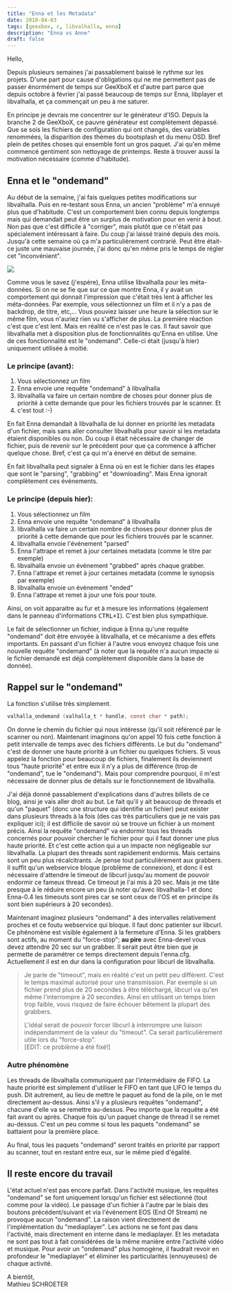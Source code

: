 ```yaml
---
title: "Enna et les Metadata"
date: 2010-04-03
tags: [geexbox, c, libvalhalla, enna]
description: "Enna vs Anne"
draft: false
---
```


Hello,

Depuis plusieurs semaines j'ai passablement baissé le rythme sur les projets.
D'une part pour cause d'obligations qui ne me permettent pas de passer
énormément de temps sur GeeXboX et d'autre part parce que depuis octobre à
février j'ai passé beaucoup de temps sur Enna, libplayer et libvalhalla, et ça
commençait un peu à me saturer.

En principe je devrais me concentrer sur le générateur d'ISO. Depuis la branche
2 de GeeXboX, ce pauvre générateur est complètement dépassé. Que se sois les
fichiers de configuration qui ont changés, des variables renommées, la
disparition des thèmes du bootsplash et du menu OSD. Bref plein de petites
choses qui ensemble font un gros paquet. J'ai qu'en même commencé gentiment son
nettoyage de printemps. Reste à trouver aussi la motivation nécessaire (comme
d'habitude).

## Enna et le "ondemand"

Au début de la semaine, j'ai fais quelques petites modifications sur
libvalhalla. Puis en re-testant sous Enna, un ancien "problème" m'a ennuyé plus
que d'habitude. C'est un comportement bien connu depuis longtemps mais qui
demandait peut être un surplus de motivation pour en venir à bout. Non pas que
c'est difficile à "corriger", mais plutôt que ce n'était pas spécialement
intéressant à faire. Du coup j'ai laissé trainé depuis des mois. Jusqu'à cette
semaine où ça m'a particulièrement contrarié. Peut être était-ce juste une
mauvaise journée, j'ai donc qu'en même pris le temps de régler cet
"inconvénient".

![](/img/enna.png)

Comme vous le savez (j'espère), Enna utilise libvalhalla pour les méta-données.
Si on ne se fie que sur ce que montre Enna, il y avait un comportement qui
donnait l'impression que c'était très lent à afficher les méta-données. Par
exemple, vous sélectionnez un film et il n'y a pas de backdrop, de titre, etc,…
Vous pouviez laisser une heure la sélection sur le même film, vous n'auriez rien
vu s'afficher de plus. La première réaction c'est que c'est lent. Mais en
réalité ce n'est pas le cas. Il faut savoir que libvalhalla met à disposition
plus de fonctionnalités qu'Enna en utilise. Une de ces fonctionnalité est le
"ondemand". Celle-ci était (jusqu'à hier) uniquement utilisée à moitié.

### Le principe (avant):

1.  Vous sélectionnez un film
2.  Enna envoie une requête "ondemand" à libvalhalla
3.  libvalhalla va faire un certain nombre de choses pour donner plus de
    priorité à cette demande que pour les fichiers trouvés par le scanner. Et
4.  c'est tout :-)

En fait Enna demandait à libvalhalla de lui donner en priorité les metadata d'un
fichier, mais sans aller consulter libvalhalla pour savoir si les metadata
étaient disponibles ou non. Du coup il était nécessaire de changer de fichier,
puis de revenir sur le précédent pour que ça commence à afficher quelque chose.
Bref, c'est ça qui m'a énervé en début de semaine.

En fait libvalhalla peut signaler à Enna où en est le fichier dans les étapes
que sont le "parsing", "grabbing" et "downloading". Mais Enna ignorait
complètement ces événements.

### Le principe (depuis hier):

1. Vous sélectionnez un film
2. Enna envoie une requête "ondemand" à libvalhalla
3. libvalhalla va faire un certain nombre de choses pour donner plus de priorité
   à cette demande que pour les fichiers trouvés par le scanner.
4. libvalhalla envoie l'événement "parsed"
5. Enna l'attrape et remet à jour certaines metadata (comme le titre par
   exemple)
6. libvalhalla envoie un événement "grabbed" après chaque grabber.
7. Enna l'attrape et remet à jour certaines metadata (comme le synopsis par
   exemple)
8. libvalhalla envoie un événement "ended"
9. Enna l'attrape et remet à jour une fois pour toute.

Ainsi, on voit apparaitre au fur et à mesure les informations (également dans le
panneau d'informations <kbd>CTRL+I</kbd>). C'est bien plus sympathique.

Le fait de sélectionner un fichier, indique à Enna qu'une requête "ondemand"
doit être envoyée à libvalhalla, et ce mécanisme a des effets importants. En
passant d'un fichier à l'autre vous envoyez chaque fois une nouvelle requête
"ondemand" (à noter que la requête n'a aucun impacte si le fichier demandé est
déjà complètement disponible dans la base de donnée).

## Rappel sur le "ondemand"

La fonction s'utilise très simplement.

```c
valhalla_ondemand (valhalla_t * handle, const char * path);
```

On donne le chemin du fichier qui nous intéresse (qu'il soit référencé par le
scanner ou non). Maintenant imaginons qu'on appel 10 fois cette fonction à petit
intervalle de temps avec des fichiers différents. Le but du "ondemand" c'est de
donner une haute priorité à un fichier ou quelques fichiers. Si vous appelez la
fonction pour beaucoup de fichiers, finalement ils deviennent tous "haute
priorité" et entre eux il n'y a plus de différence (trop de "ondemand", tue le
"ondemand"). Mais pour comprendre pourquoi, il m'est nécessaire de donner plus
de détails sur le fonctionnement de libvalhalla.

J'ai déjà donné passablement d'explications dans d'autres billets de ce blog,
ainsi je vais aller droit au but. Le fait qu'il y ait beaucoup de threads et
qu'un "paquet" (donc une structure qui identifie un fichier) peut exister dans
plusieurs threads à la fois (des cas très particuliers que je ne vais pas
expliquer ici); il est difficile de savoir où se trouve un fichier à un moment
précis. Ainsi la requête "ondemand" va endormir tous les threads concernés pour
pouvoir chercher le fichier pour qui il faut donner une plus haute priorité. Et
c'est cette action qui a un impacte non négligeable sur libvalhalla. La plupart
des threads sont rapidement endormis. Mais certains sont un peu plus
récalcitrants. Je pense tout particulièrement aux grabbers. Il suffit qu'un
webservice bloque (problème de connexion), et donc il est nécessaire d'attendre
le timeout de libcurl jusqu'au moment de pouvoir endormir ce fameux thread. Ce
timeout je l'ai mis à 20 sec. Mais je me tâte presque à le réduire encore un peu
(à noter qu'avec libvalhalla-1 et donc Enna-0.4 les timeouts sont pires car se
sont ceux de l'OS et en principe ils sont bien supérieurs à 20 secondes).

Maintenant imaginez plusieurs "ondemand" à des intervalles relativement proches
et ce foutu webservice qui bloque. Il faut donc patienter sur libcurl. Ce
phénomène est visible également à la fermeture d'Enna. Si les grabbers sont
actifs, au moment du "force-stop"; **au pire** avec Enna-devel vous devez
attendre 20 sec sur un grabber. Il serait peut être bien que je permette de
paramétrer ce temps directement depuis l'enna.cfg. Actuellement il est en dur
dans la configuration pour libcurl de libvalhalla.

> Je parle de "timeout", mais en réalité c'est un petit peu différent. C'est le
> temps maximal autorisé pour une transmission. Par exemple si un fichier prend
> plus de 20 secondes à être téléchargé, libcurl va qu'en même l'interrompre à
> 20 secondes. Ainsi en utilisant un temps bien trop faible, vous risquez de
> faire échouer bêtement la plupart des grabbers.
>
> L'idéal serait de pouvoir forcer libcurl à interrompre une liaison
> indépendamment de la valeur du "timeout". Ca serait particulièrement utile
> lors du "force-stop".  
> [EDIT: ce problème a été fixé!]

### Autre phénomène

Les threads de libvalhalla communiquent par l'intermédiaire de FIFO. La haute
priorité est simplement d'utiliser le FIFO en tant que LIFO le temps du push.
Dit autrement, au lieu de mettre le paquet au fond de la pile, on le met
directement au-dessus. Ainsi s'il y a plusieurs requêtes "ondemand", chacune
d'elle va se remettre au-dessus. Peu importe que la requête a été fait avant ou
après. Chaque fois qu'un paquet change de thread il se remet au-dessus. C'est un
peu comme si tous les paquets "ondemand" se battaient pour la première place.

Au final, tous les paquets "ondemand" seront traités en priorité par rapport au
scanner, tout en restant entre eux, sur le même pied d'égalité.

## Il reste encore du travail

L'état actuel n'est pas encore parfait. Dans l'activité musique, les requêtes
"ondemand" se font uniquement lorsqu'un fichier est sélectionné (tout comme pour
la vidéo). Le passage d'un fichier à l'autre par le biais des boutons
précédent/suivant et via l'événement EOS (End Of Stream) ne provoque aucun
"ondemand". La raison vient directement de l'implémentation du "mediaplayer".
Les actions ne se font pas dans l'activité, mais directement en interne dans le
mediaplayer. Et les metadata ne sont pas tout à fait considérées de la même
manière entre l'activité vidéo et musique. Pour avoir un "ondemand" plus
homogène, il faudrait revoir en profondeur le "mediaplayer" et éliminer les
particularités (ennuyeuses) de chaque activité.

A bientôt,  
Mathieu SCHROETER
